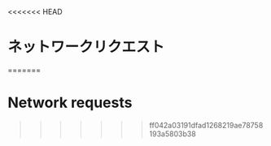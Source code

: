 
<<<<<<< HEAD
# ネットワークリクエスト
=======
# Network requests
>>>>>>> ff042a03191dfad1268219ae78758193a5803b38
